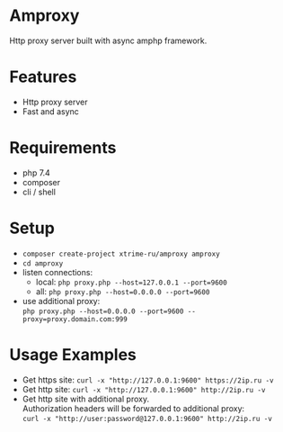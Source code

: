 # Amproxy
Http proxy server built with async amphp framework.

# Features
- Http proxy server
- Fast and async

# Requirements
- php 7.4
- composer
- cli / shell

# Setup
- `composer create-project xtrime-ru/amproxy amproxy`
- `cd amproxy`
- listen connections:
    - local: `php proxy.php --host=127.0.0.1 --port=9600`
    - all: `php proxy.php --host=0.0.0.0 --port=9600`
- use additional proxy:  
    `php proxy.php --host=0.0.0.0 --port=9600 --proxy=proxy.domain.com:999`

# Usage Examples
- Get https site: `curl -x "http://127.0.0.1:9600" https://2ip.ru -v`
- Get http site: `curl -x "http://127.0.0.1:9600" http://2ip.ru -v`
- Get http site with additional proxy.  
    Authorization headers will be forwarded to additional proxy:   
    `curl -x "http://user:password@127.0.0.1:9600" http://2ip.ru -v`
